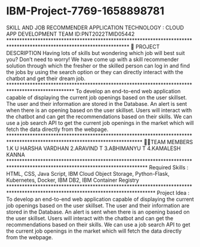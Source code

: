 # IBM-Project-7769-1658898781
SKILL AND JOB RECOMMENDER APPLICATION
TECHNOLOGY : CLOUD APP DEVELOPMENT
TEAM ID:PNT2022TMID05442
                    **********************************************************************************************************************
 📒 PROJECT DESCRIPTION
Having lots of skills but wondering which job will best suit you? Don’t need to worry! We have come up with a skill recommender solution through which the fresher or the skilled person can log in and find the jobs by using the search option or they can directly interact with the chatbot and get their dream job.
                   *************************************************************************************************
To develop an end-to-end web application capable of displaying the current job openings based on the user skillset. The user and their information are stored in the Database. An alert is sent when there is an opening based on the user skillset. Users will interact with the chatbot and can get the recommendations based on their skills. We can use a job search API to get the current job openings in the market which will fetch the data directly from the webpage.
                 ***************************************************************************************************************************
🧑🏻‍ TEAM MEMBERS
1.K U HARSHA VARDHAN
2.ARAVIND T
3.ABHIMANYU T
4.KAMALESH KANNA
                *****************************************************************************************************************************
Required Skills :
HTML, CSS, Java Script, IBM Cloud Object Storage, Python-Flask, Kubernetes, Docker, IBM DB2, IBM Container Registry
              ********************************************************************************************************************************
Project Idea :
To develop an end-to-end web application capable of displaying the current job openings based on the user skillset. The user and their information are stored in the Database. An alert is sent when there is an opening based on the user skillset. Users will interact with the chatbot and can get the recommendations based on their skills. We can use a job search API to get the current job openings in the market which will fetch the data directly from the webpage.
